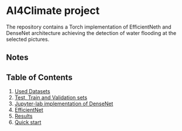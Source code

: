 # AI4Climate project

The repository contains a Torch implementation of EfficientNeth and DenseNet architecture achieving the detection of water flooding at the selected pictures.

## Notes

## Table of Contents

1. [Used Datasets](doc/datasets.md)</br>
1. [Test, Train and Validation sets](doc/trainset.md)</br>
1. [Jupyter-lab implementation of DenseNet](doc/data.md)</br>
1. [EfficientNet](doc/efficientNet.md)</br>
1. [Results](doc/data.md)</br>
1. [Quick start](doc/gui.md)</br>
